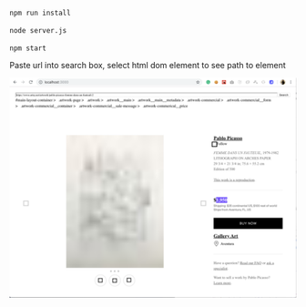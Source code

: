 `npm run install`

`node server.js`

`npm start`

Paste url into search box, select html dom element to see path to element

![Screenshot](public/example.png?raw=true "Example")
